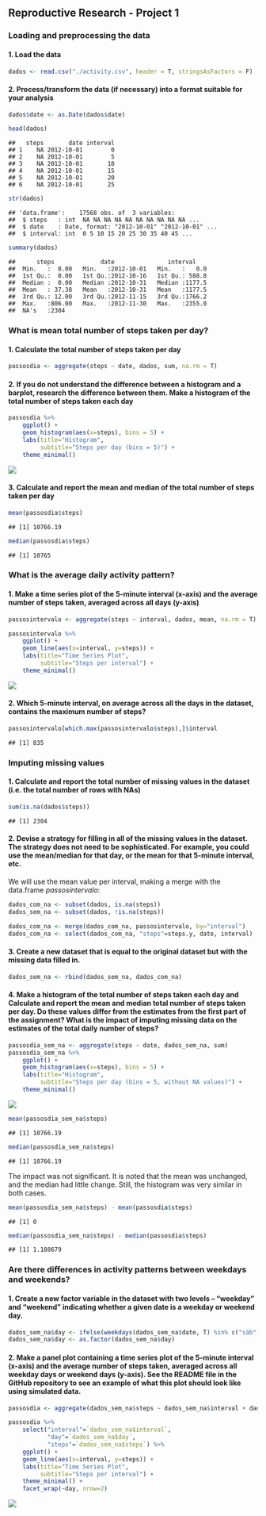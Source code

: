 Reproductive Research - Project 1 
---------------------------------

### Loading and preprocessing the data

#### 1. Load the data

``` r
dados <- read.csv("./activity.csv", header = T, stringsAsFactors = F)
```

#### 2. Process/transform the data (if necessary) into a format suitable for your analysis

``` r
dados$date <- as.Date(dados$date)

head(dados)
```

    ##   steps       date interval
    ## 1    NA 2012-10-01        0
    ## 2    NA 2012-10-01        5
    ## 3    NA 2012-10-01       10
    ## 4    NA 2012-10-01       15
    ## 5    NA 2012-10-01       20
    ## 6    NA 2012-10-01       25

``` r
str(dados)
```

    ## 'data.frame':    17568 obs. of  3 variables:
    ##  $ steps   : int  NA NA NA NA NA NA NA NA NA NA ...
    ##  $ date    : Date, format: "2012-10-01" "2012-10-01" ...
    ##  $ interval: int  0 5 10 15 20 25 30 35 40 45 ...

``` r
summary(dados)
```

    ##      steps             date               interval     
    ##  Min.   :  0.00   Min.   :2012-10-01   Min.   :   0.0  
    ##  1st Qu.:  0.00   1st Qu.:2012-10-16   1st Qu.: 588.8  
    ##  Median :  0.00   Median :2012-10-31   Median :1177.5  
    ##  Mean   : 37.38   Mean   :2012-10-31   Mean   :1177.5  
    ##  3rd Qu.: 12.00   3rd Qu.:2012-11-15   3rd Qu.:1766.2  
    ##  Max.   :806.00   Max.   :2012-11-30   Max.   :2355.0  
    ##  NA's   :2304

### What is mean total number of steps taken per day?

#### 1. Calculate the total number of steps taken per day

``` r
passosdia <- aggregate(steps ~ date, dados, sum, na.rm = T)
```

#### 2. If you do not understand the difference between a histogram and a barplot, research the difference between them. Make a histogram of the total number of steps taken each day

``` r
passosdia %>%
    ggplot() +
    geom_histogram(aes(x=steps), bins = 5) +
    labs(title="Histogram", 
         subtitle="Steps per day (bins = 5)") +
    theme_minimal()
```

![](./figure/plot1.png)

#### 3. Calculate and report the mean and median of the total number of steps taken per day

``` r
mean(passosdia$steps)
```

    ## [1] 10766.19

``` r
median(passosdia$steps)
```

    ## [1] 10765

### What is the average daily activity pattern?

#### 1. Make a time series plot of the 5-minute interval (x-axis) and the average number of steps taken, averaged across all days (y-axis)

``` r
passosintervalo <- aggregate(steps ~ interval, dados, mean, na.rm = T)
```

``` r
passosintervalo %>%
    ggplot() +
    geom_line(aes(x=interval, y=steps)) +
    labs(title="Time Series Plot", 
         subtitle="Steps per interval") +
    theme_minimal() 
```

![](./figure/plot2.png)

#### 2. Which 5-minute interval, on average across all the days in the dataset, contains the maximum number of steps?

``` r
passosintervalo[which.max(passosintervalo$steps),]$interval
```

    ## [1] 835

### Imputing missing values

#### 1. Calculate and report the total number of missing values in the dataset (i.e. the total number of rows with NAs)

``` r
sum(is.na(dados$steps))
```

    ## [1] 2304

#### 2. Devise a strategy for filling in all of the missing values in the dataset. The strategy does not need to be sophisticated. For example, you could use the mean/median for that day, or the mean for that 5-minute interval, etc.

We will use the mean value per interval, making a merge with the
data.frame *passosintervalo*:

``` r
dados_com_na <- subset(dados, is.na(steps))
dados_sem_na <- subset(dados, !is.na(steps))

dados_com_na <- merge(dados_com_na, passosintervalo, by="interval")
dados_com_na <- select(dados_com_na, "steps"=steps.y, date, interval)
```

#### 3. Create a new dataset that is equal to the original dataset but with the missing data filled in.

``` r
dados_sem_na <- rbind(dados_sem_na, dados_com_na)
```

#### 4. Make a histogram of the total number of steps taken each day and Calculate and report the mean and median total number of steps taken per day. Do these values differ from the estimates from the first part of the assignment? What is the impact of imputing missing data on the estimates of the total daily number of steps?

``` r
passosdia_sem_na <- aggregate(steps ~ date, dados_sem_na, sum)
passosdia_sem_na %>%
    ggplot() +
    geom_histogram(aes(x=steps), bins = 5) +
    labs(title="Histogram", 
         subtitle="Steps per day (bins = 5, without NA values)") +
    theme_minimal()
```

![](./figure/plot3.png)

``` r
mean(passosdia_sem_na$steps)
```

    ## [1] 10766.19

``` r
median(passosdia_sem_na$steps)
```

    ## [1] 10766.19

The impact was not significant. It is noted that the mean was unchanged,
and the median had little change. Still, the histogram was very similar
in both cases.

``` r
mean(passosdia_sem_na$steps) - mean(passosdia$steps)
```

    ## [1] 0

``` r
median(passosdia_sem_na$steps) - median(passosdia$steps)
```

    ## [1] 1.188679

### Are there differences in activity patterns between weekdays and weekends?

#### 1. Create a new factor variable in the dataset with two levels – “weekday” and “weekend” indicating whether a given date is a weekday or weekend day.

``` r
dados_sem_na$day <- ifelse(weekdays(dados_sem_na$date, T) %in% c("sáb", "dom"), "weekend", "weekday")
dados_sem_na$day <- as.factor(dados_sem_na$day)
```

#### 2. Make a panel plot containing a time series plot of the 5-minute interval (x-axis) and the average number of steps taken, averaged across all weekday days or weekend days (y-axis). See the README file in the GitHub repository to see an example of what this plot should look like using simulated data.

``` r
passosdia <- aggregate(dados_sem_na$steps ~ dados_sem_na$interval + dados_sem_na$day, dados_sem_na, mean)
```

``` r
passosdia %>%
    select("interval"=`dados_sem_na$interval`,
           "day"=`dados_sem_na$day`,
           "steps"=`dados_sem_na$steps`) %>%
    ggplot() +
    geom_line(aes(x=interval, y=steps)) +
    labs(title="Time Series Plot", 
         subtitle="Steps per interval") +
    theme_minimal() +
    facet_wrap(~day, nrow=2)
```

![](./figure/plot4.png)
